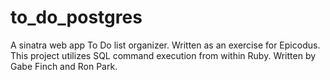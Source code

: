 # to_do_postgres
A sinatra web app To Do list organizer. Written as an exercise for Epicodus.  This project utilizes SQL command execution from within Ruby. Written by Gabe Finch and Ron Park.
